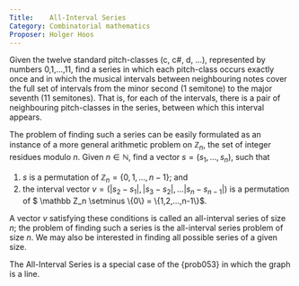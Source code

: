 ```yaml
---
Title:    All-Interval Series
Category: Combinatorial mathematics
Proposer: Holger Hoos
---
```


Given the twelve standard pitch-classes (c, c#, d, ...), represented by numbers 0,1,...,11, find a series in which each pitch-class occurs exactly once and in which the musical intervals between neighbouring notes cover the full set of intervals from the minor second (1 semitone) to the major seventh (11 semitones). That is, for each of the intervals, there is a pair of neighbouring pitch-classes in the series, between which this interval appears. 

The problem of finding such a series can be easily formulated as an instance of a more general arithmetic problem on $\mathbb Z_n$, the set of integer residues modulo $n$. Given $n \in \mathbb N$, find a vector $s = (s_1, ..., s_n)$, such that 

 1. $s$ is a permutation of $\mathbb Z_n = \{0,1,...,n-1\}$; and 
 2. the interval vector $v = (|s_2-s_1|, |s_3-s_2|, ... |s_n-s_{n-1}|)$ is a permutation of $ \mathbb Z_n \setminus \\{0\\} = \\{1,2,...,n-1\\}$. 
 
A vector $v$ satisfying these conditions is called an all-interval series of size $n$; the problem of finding such a series is the all-interval series problem of size $n$. We may also be interested in finding all possible series of a given size. 

The All-Interval Series is a special case of the {prob053} in which the graph is a line. 

